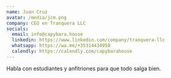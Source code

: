 ```yaml
---
name: Juan Cruz
avatar: /media/jcm.png
company: CEO en Tranquera LLC
socials:
  email: info@capybara.house
  linkedin: https://www.linkedin.com/company/tranquera-llc
  whatsapp: https://wa.me/+35314434958
  calendly: https://calendly.com/capybarahouse
---
```


Habla con estudiantes y anfitriones para que todo salga bien.